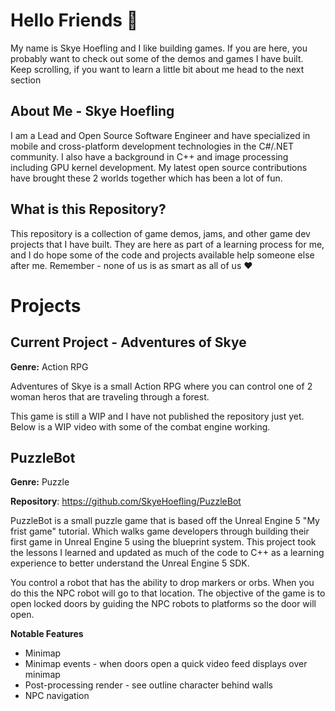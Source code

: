 # Hello Friends 👋
My name is Skye Hoefling and I like building games. If you are here, you probably want to check out some of the demos and games I have built. Keep scrolling, if you want to learn a little bit about me head to the next section

## About Me - Skye Hoefling
I am a Lead and Open Source Software Engineer and have specialized in mobile and cross-platform development technologies in the C#/.NET community. I also have a background in C++ and image processing including GPU kernel development. My latest open source contributions have brought these 2 worlds together which has been a lot of fun.

## What is this Repository?
This repository is a collection of game demos, jams, and other game dev projects that I have built. They are here as part of a learning process for me, and I do hope some of the code and projects available help someone else after me. Remember - none of us is as smart as all of us ♥

# Projects

## Current Project - Adventures of Skye
**Genre:** Action RPG

Adventures of Skye is a small Action RPG where you can control one of 2 woman heros that are traveling through a forest. 

This game is still a WIP and I have not published the repository just yet. Below is a WIP video with some of the combat engine working.


## PuzzleBot
**Genre:** Puzzle

**Repository**: https://github.com/SkyeHoefling/PuzzleBot

PuzzleBot is a small puzzle game that is based off the Unreal Engine 5 "My frist game" tutorial. Which walks game developers through building their first game in Unreal Engine 5 using the blueprint system. This project took the lessons I learned and updated as much of the code to C++ as a learning experience to better understand the Unreal Engine 5 SDK.

You control a robot that has the ability to drop markers or orbs. When you do this the NPC robot will go to that location. The objective of the game is to open locked doors by guiding the NPC robots to platforms so the door will open.

**Notable Features**

* Minimap
* Minimap events - when doors open a quick video feed displays over minimap
* Post-processing render - see outline character behind walls
* NPC navigation
